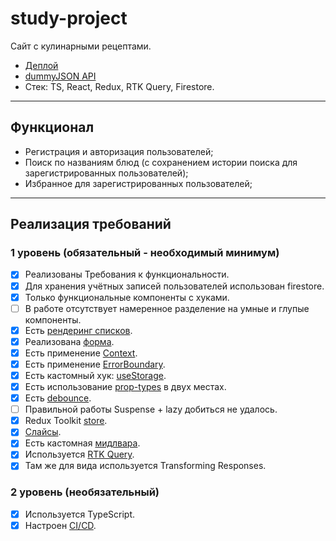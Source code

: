 # study-project

Сайт с кулинарными рецептами.

-   [Деплой](https://effulgent-kashata-524844.netlify.app/)
-   [dummyJSON API](https://dummyjson.com/docs/recipes)
-   Стек: TS, React, Redux, RTK Query, Firestore.

---

## Функционал

-   Регистрация и авторизация пользователей;
-   Поиск по названиям блюд (с сохранением истории поиска для зарегистрированных пользователей);
-   Избранное для зарегистрированных пользователей;

---

## Реализация требований

### 1 уровень (обязательный - необходимый минимум)

-   [x] Реализованы Требования к функциональности.
-   [x] Для хранения учётных записей пользователей использован firestore.
-   [x] Только функциональные компоненты c хуками.
-   [ ] В работе отсутствует намеренное разделение на умные и глупые компоненты.
-   [x] Есть [рендеринг списков](src/components/recipe-list/recipe-list.tsx).
-   [x] Реализована [форма](src/pages/authorization/sign-up.tsx).
-   [x] Есть применение [Context](src/App.tsx).
-   [x] Есть применение [ErrorBoundary](src/App.tsx).
-   [x] Есть кастомный хук: [useStorage](src/hooks/useStorage.ts).
-   [x] Есть использование [prop-types](src/components/recipe-card/recipe-card.tsx) в двух местах.
-   [x] Есть [debounce](src/components/search-bar/search-bar.tsx).
-   [ ] Правильной работы Suspense + lazy добиться не удалось.
-   [x] Redux Toolkit [store](src/providers/store/store.ts).
-   [x] [Слайсы](src/providers/store/slices/user-slice.ts).
-   [x] Есть кастомная [мидлвара](src/providers/store/middleware.ts).
-   [x] Используется [RTK Query](src/providers/store/services/recipes.ts).
-   [x] Там же для вида используется Transforming Responses.

### 2 уровень (необязательный)

-   [x] Используется TypeScript.
-   [x] Настроен [CI/CD](.github/workflows/devel.yml).

